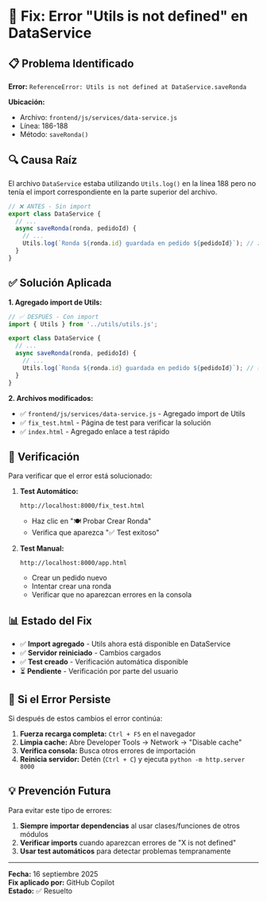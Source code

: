 # 🔧 Fix: Error "Utils is not defined" en DataService

## 📋 Problema Identificado

**Error:** `ReferenceError: Utils is not defined at DataService.saveRonda`

**Ubicación:** 
- Archivo: `frontend/js/services/data-service.js`
- Línea: 186-188
- Método: `saveRonda()`

## 🔍 Causa Raíz

El archivo `DataService` estaba utilizando `Utils.log()` en la línea 188 pero no tenía el import correspondiente en la parte superior del archivo.

```javascript
// ❌ ANTES - Sin import
export class DataService {
  // ...
  async saveRonda(ronda, pedidoId) {
    // ...
    Utils.log(`Ronda ${ronda.id} guardada en pedido ${pedidoId}`); // ❌ Error aquí
  }
}
```

## ✅ Solución Aplicada

**1. Agregado import de Utils:**
```javascript
// ✅ DESPUÉS - Con import
import { Utils } from '../utils/utils.js';

export class DataService {
  // ...
  async saveRonda(ronda, pedidoId) {
    // ...
    Utils.log(`Ronda ${ronda.id} guardada en pedido ${pedidoId}`); // ✅ Funciona correctamente
  }
}
```

**2. Archivos modificados:**
- ✅ `frontend/js/services/data-service.js` - Agregado import de Utils
- ✅ `fix_test.html` - Página de test para verificar la solución
- ✅ `index.html` - Agregado enlace a test rápido

## 🧪 Verificación

Para verificar que el error está solucionado:

1. **Test Automático:**
   ```
   http://localhost:8000/fix_test.html
   ```
   - Haz clic en "🍽️ Probar Crear Ronda"
   - Verifica que aparezca "✅ Test exitoso"

2. **Test Manual:**
   ```
   http://localhost:8000/app.html
   ```
   - Crear un pedido nuevo
   - Intentar crear una ronda
   - Verificar que no aparezcan errores en la consola

## 📊 Estado del Fix

- ✅ **Import agregado** - Utils ahora está disponible en DataService
- ✅ **Servidor reiniciado** - Cambios cargados
- ✅ **Test creado** - Verificación automática disponible
- ⏳ **Pendiente** - Verificación por parte del usuario

## 🔄 Si el Error Persiste

Si después de estos cambios el error continúa:

1. **Fuerza recarga completa:** `Ctrl + F5` en el navegador
2. **Limpia cache:** Abre Developer Tools → Network → "Disable cache"
3. **Verifica consola:** Busca otros errores de importación
4. **Reinicia servidor:** Detén (`Ctrl + C`) y ejecuta `python -m http.server 8000`

## 💡 Prevención Futura

Para evitar este tipo de errores:

1. **Siempre importar dependencias** al usar clases/funciones de otros módulos
2. **Verificar imports** cuando aparezcan errores de "X is not defined"
3. **Usar test automáticos** para detectar problemas tempranamente

---
**Fecha:** 16 septiembre 2025  
**Fix aplicado por:** GitHub Copilot  
**Estado:** ✅ Resuelto